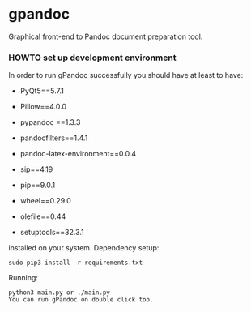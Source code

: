 # gpandoc
Graphical front-end to Pandoc document preparation tool.

### HOWTO set up development environment

In order to run gPandoc successfully you should have at least to have:

* PyQt5==5.7.1
* Pillow==4.0.0
* pypandoc ==1.3.3
* pandocfilters==1.4.1
* pandoc-latex-environment==0.0.4

* sip==4.19
* pip==9.0.1
* wheel==0.29.0
* olefile==0.44
* setuptools==32.3.1


installed on your system. Dependency setup:
```
sudo pip3 install -r requirements.txt
```
Running:
```
python3 main.py or ./main.py 
You can run gPandoc on double click too. 
```
